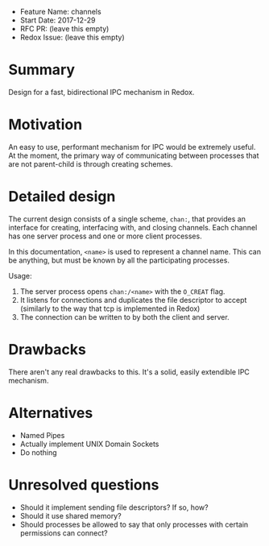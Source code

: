 - Feature Name: channels
- Start Date: 2017-12-29
- RFC PR: (leave this empty)
- Redox Issue: (leave this empty)

# Summary
[summary]: #summary

Design for a fast, bidirectional IPC mechanism in Redox.

# Motivation
[motivation]: #motivation

An easy to use, performant mechanism for IPC would be extremely useful. At the moment, the primary way of communicating between processes that are not parent-child is through creating schemes.

# Detailed design
[design]: #detailed-design

The current design consists of a single scheme, `chan:`, that provides an interface for creating, interfacing with, and closing channels. Each channel has one server process and one or more client processes.

In this documentation, `<name>` is used to represent a channel name. This can be anything, but must be known by all the participating processes.

Usage:
1. The server process opens `chan:/<name>` with the `O_CREAT` flag.
2. It listens for connections and duplicates the file descriptor to accept (similarly to the way that tcp is implemented in Redox)
3. The connection can be written to by both the client and server.

# Drawbacks
[drawbacks]: #drawbacks

There aren't any real drawbacks to this. It's a solid, easily extendible IPC mechanism.

# Alternatives
[alternatives]: #alternatives

- Named Pipes
- Actually implement UNIX Domain Sockets
- Do nothing

# Unresolved questions
[unresolved]: #unresolved-questions

- Should it implement sending file descriptors? If so, how?
- Should it use shared memory?
- Should processes be allowed to say that only processes with certain permissions can connect?
